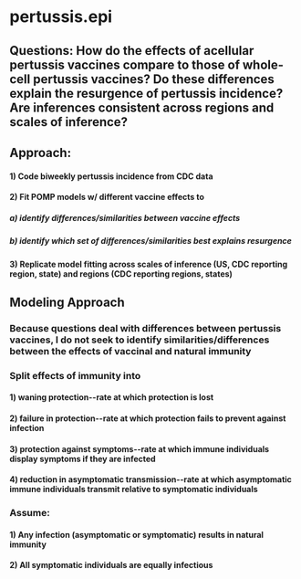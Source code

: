 # pertussis.epi
## Questions: How do the effects of acellular pertussis vaccines compare to those of whole-cell pertussis vaccines? Do these differences explain the resurgence of pertussis incidence? Are inferences consistent across regions and scales of inference?
## Approach: 
#### 1) Code biweekly pertussis incidence from CDC data
#### 2) Fit POMP models w/ different vaccine effects to 
##### a) identify differences/similarities between vaccine effects
##### b) identify which set of differences/similarities best explains resurgence
#### 3) Replicate model fitting across scales of inference (US, CDC reporting region, state) and regions (CDC reporting regions, states)
## Modeling Approach
### Because questions deal with differences between pertussis vaccines, I do not seek to identify similarities/differences between the effects of vaccinal and natural immunity
### Split effects of immunity into
#### 1) waning protection--rate at which protection is lost
#### 2) failure in protection--rate at which protection fails to prevent against infection
#### 3) protection against symptoms--rate at which immune individuals display symptoms if they are infected
#### 4) reduction in asymptomatic transmission--rate at which asymptomatic immune individuals transmit relative to symptomatic individuals
### Assume:
#### 1) Any infection (asymptomatic or symptomatic) results in natural immunity
#### 2) All symptomatic individuals are equally infectious
